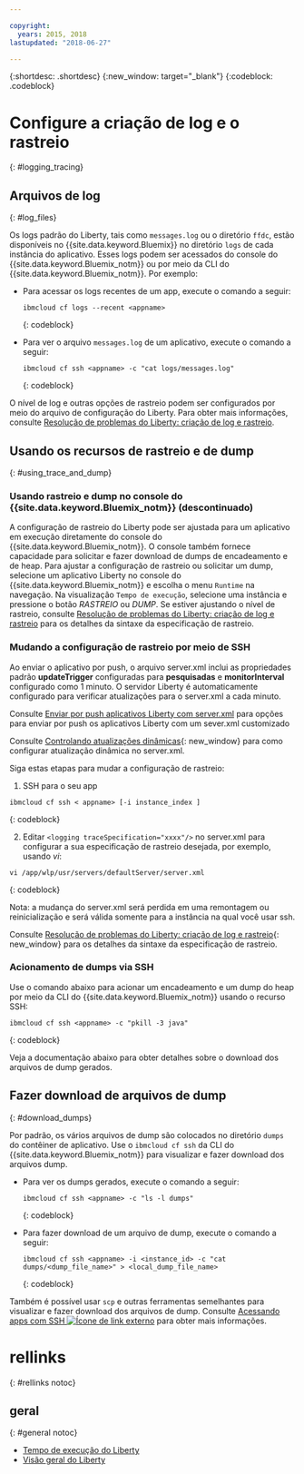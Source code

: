 ```yaml
---

copyright:
  years: 2015, 2018
lastupdated: "2018-06-27"

---
```


{:shortdesc: .shortdesc}
{:new_window: target="_blank"}
{:codeblock: .codeblock}

# Configure a criação de log e o rastreio
{: #logging_tracing}

## Arquivos de log
{: #log_files}

Os logs padrão do Liberty, tais como `messages.log` ou o diretório `ffdc`, estão disponíveis no {{site.data.keyword.Bluemix}} no diretório `logs` de cada instância do aplicativo. Esses logs podem ser acessados do console do {{site.data.keyword.Bluemix_notm}} ou por meio da CLI do {{site.data.keyword.Bluemix_notm}}. Por exemplo:

* Para acessar os logs recentes de um app, execute o comando a seguir:

  ```
  ibmcloud cf logs --recent <appname>
  ```
  {: codeblock}


* Para ver o arquivo `messages.log` de um aplicativo, execute o comando a seguir:

  ```
  ibmcloud cf ssh <appname> -c "cat logs/messages.log"
  ```
  {: codeblock}

O nível de log e outras opções de rastreio podem ser configurados por meio do arquivo de configuração do Liberty. Para obter mais informações, consulte [Resolução de problemas do Liberty: criação de log e rastreio](http://www.ibm.com/support/knowledgecenter/SSEQTP_liberty/com.ibm.websphere.wlp.doc/ae/rwlp_logging.html).

## Usando os recursos de rastreio e de dump
{: #using_trace_and_dump}

### Usando rastreio e dump no console do {{site.data.keyword.Bluemix_notm}} (descontinuado)

A configuração de rastreio do Liberty pode ser ajustada para um aplicativo em execução diretamente do console do {{site.data.keyword.Bluemix_notm}}. O console também fornece capacidade para solicitar e fazer download de dumps de encadeamento e de heap. Para ajustar a configuração de rastreio ou solicitar um dump, selecione um aplicativo Liberty no console do {{site.data.keyword.Bluemix_notm}} e escolha o menu `Runtime` na navegação. Na visualização `Tempo de execução`, selecione uma instância e pressione o botão *RASTREIO* ou *DUMP*. Se estiver ajustando o nível de rastreio, consulte [Resolução de problemas do Liberty: criação de log e rastreio](http://www.ibm.com/support/knowledgecenter/SSEQTP_liberty/com.ibm.websphere.wlp.doc/ae/rwlp_logging.html) para os detalhes da sintaxe da especificação de rastreio.

### Mudando a configuração de rastreio por meio de SSH

Ao enviar o aplicativo por push, o arquivo server.xml inclui as propriedades padrão
**updateTrigger** configuradas para **pesquisadas** e **monitorInterval** configurado como 1 minuto. O servidor Liberty é automaticamente configurado para verificar atualizações para o server.xml a cada minuto.

Consulte [Enviar por push aplicativos Liberty com server.xml](https://console.ng.bluemix.net/docs/runtimes/liberty/optionsForPushing.html#options_for_pushing) para opções para enviar por push os aplicativos Liberty com um sever.xml customizado

Consulte [Controlando atualizações dinâmicas](https://www.ibm.com/support/knowledgecenter/SSEQTP_liberty/com.ibm.websphere.wlp.doc/ae/twlp_setup_dyn_upd.html){: new_window} para como configurar atualização dinâmica no server.xml.

Siga estas etapas para mudar a configuração de rastreio:

1. SSH para o seu app

  ```
 ibmcloud cf ssh < appname> [-i instance_index ]
  ```
  {: codeblock}

2. Editar  `<logging traceSpecification="xxxx"/>` no server.xml para configurar a sua especificação de
rastreio desejada, por exemplo, usando *vi*:

  ```
vi /app/wlp/usr/servers/defaultServer/server.xml
  ```
  {: codeblock}

Nota: a mudança do server.xml será perdida em uma remontagem ou reinicialização e será válida somente para a instância na qual você usar ssh.

Consulte [Resolução de problemas do Liberty: criação de log e rastreio](http://www.ibm.com/support/knowledgecenter/SSEQTP_liberty/com.ibm.websphere.wlp.doc/ae/rwlp_logging.html){: new_window} para os detalhes da sintaxe da especificação de rastreio.

### Acionamento de dumps via SSH

Use o comando abaixo para acionar um encadeamento e um dump do heap por meio da CLI do
{{site.data.keyword.Bluemix_notm}} usando o recurso SSH:

  ```
 ibmcloud cf ssh <appname> -c "pkill -3 java"
  ```
  {: codeblock}

Veja a documentação abaixo para obter detalhes sobre o download dos arquivos de dump gerados.

## Fazer download de arquivos de dump
{: #download_dumps}

Por padrão, os vários arquivos de dump são colocados no diretório `dumps` do contêiner de aplicativo. Use o
`ibmcloud cf ssh` da CLI do {{site.data.keyword.Bluemix_notm}} para visualizar e fazer download dos arquivos dump.

* Para ver os dumps gerados, execute o comando a seguir:

  ```
  ibmcloud cf ssh <appname> -c "ls -l dumps"
  ```
  {: codeblock}

* Para fazer download de um arquivo de dump, execute o comando a seguir:

  ```
  ibmcloud cf ssh <appname> -i <instance_id> -c "cat dumps/<dump_file_name>" > <local_dump_file_name>
  ```
  {: codeblock}

Também é possível usar `scp` e outras ferramentas semelhantes para visualizar e fazer download dos arquivos de dump. Consulte [Acessando apps com SSH ![Ícone de link externo](../../icons/launch-glyph.svg "Ícone de link externo")](https://docs.cloudfoundry.org/devguide/deploy-apps/ssh-apps.html) para obter mais informações.

# rellinks
{: #rellinks notoc}
## geral
{: #general notoc}
* [Tempo de execução do Liberty](index.html)
* [Visão geral do Liberty](https://www.ibm.com/support/knowledgecenter/SSEQTP_liberty/com.ibm.websphere.wlp.doc/ae/cwlp_about.html)
